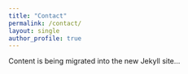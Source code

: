 ```yaml
---
title: "Contact"
permalink: /contact/
layout: single
author_profile: true
---
```


Content is being migrated into the new Jekyll site...
